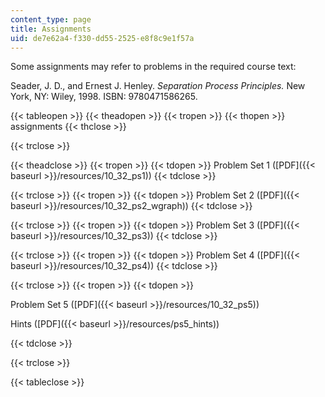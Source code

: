 ```yaml
---
content_type: page
title: Assignments
uid: de7e62a4-f330-dd55-2525-e8f8c9e1f57a
---
```


Some assignments may refer to problems in the required course text:

Seader, J. D., and Ernest J. Henley. _Separation Process Principles._ New York, NY: Wiley, 1998. ISBN: 9780471586265.

{{< tableopen >}}
{{< theadopen >}}
{{< tropen >}}
{{< thopen >}}
assignments
{{< thclose >}}

{{< trclose >}}

{{< theadclose >}}
{{< tropen >}}
{{< tdopen >}}
Problem Set 1 ([PDF]({{< baseurl >}}/resources/10_32_ps1))
{{< tdclose >}}

{{< trclose >}}
{{< tropen >}}
{{< tdopen >}}
Problem Set 2 ([PDF]({{< baseurl >}}/resources/10_32_ps2_wgraph))
{{< tdclose >}}

{{< trclose >}}
{{< tropen >}}
{{< tdopen >}}
Problem Set 3 ([PDF]({{< baseurl >}}/resources/10_32_ps3))
{{< tdclose >}}

{{< trclose >}}
{{< tropen >}}
{{< tdopen >}}
Problem Set 4 ([PDF]({{< baseurl >}}/resources/10_32_ps4))
{{< tdclose >}}

{{< trclose >}}
{{< tropen >}}
{{< tdopen >}}


Problem Set 5 ([PDF]({{< baseurl >}}/resources/10_32_ps5))

Hints ([PDF]({{< baseurl >}}/resources/ps5_hints))


{{< tdclose >}}

{{< trclose >}}

{{< tableclose >}}
